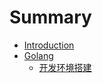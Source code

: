 # Summary

* [Introduction](README.md)
* [Golang](doc/golang/README.md)
	* [开发环境搭建](doc/golang/quickstart.md)

